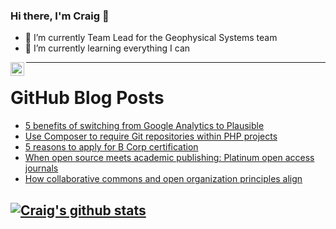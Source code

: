 ### Hi there, I'm Craig 👋

<!--
**CraigTeelFugro/CraigTeelFugro** is a ✨ _special_ ✨ repository because its `README.md` (this file) appears on your GitHub profile.

Here are some ideas to get you started:
-->

- 🔭 I’m currently Team Lead for the Geophysical Systems team
- 🌱 I’m currently learning everything I can

[<img align="left" alt="Craig Teel | LinkedIn" width="22px" src="https://cdn.jsdelivr.net/npm/simple-icons@v3/icons/linkedin.svg" />][linkedin]

---

# GitHub Blog Posts

<!-- BLOG-POST-LIST:START -->
- [5 benefits of switching from Google Analytics to Plausible](https://opensource.com/article/22/5/plausible-analytics)
- [Use Composer to require Git repositories within PHP projects](https://opensource.com/article/22/5/composer-git-repositories)
- [5 reasons to apply for B Corp certification](https://opensource.com/article/22/5/b-corp-open-source)
- [When open source meets academic publishing: Platinum open access journals](https://opensource.com/article/22/5/platinum-open-access-academic-journals)
- [How collaborative commons and open organization principles align](https://opensource.com/open-organization/22/5/zero-marginal-cost-collaborative-commons)
<!-- BLOG-POST-LIST:END -->

## [![Craig's github stats](https://github-readme-stats.vercel.app/api?username=craigteelfugro)](https://github.com/anuraghazra/github-readme-stats)


[linkedin]: https://linkedin.com/in/craig-teel-b8786771
